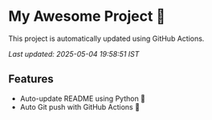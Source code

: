 # My Awesome Project 🚀

This project is automatically updated using GitHub Actions.

_Last updated: 2025-05-04 19:58:51 IST_

## Features
- Auto-update README using Python 🐍
- Auto Git push with GitHub Actions 🤖
